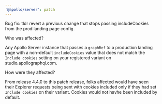 ```yaml
---
'@apollo/server': patch
---
```


Bug fix: tldr revert a previous change that stops passing includeCookies from the prod landing page config.

Who was affected? 

Any Apollo Server instance that passes a `graphRef` to a production landing page with a non-default `includeCookies` value that does not match the `Include cookies` setting on your registered variant on studio.apollographql.com.

How were they affected?

From release 4.4.0 to this patch release, folks affected would have seen their Explorer requests being sent with cookies included only if they had set `Include cookies` on their variant. Cookies would not havhe been included by default.
